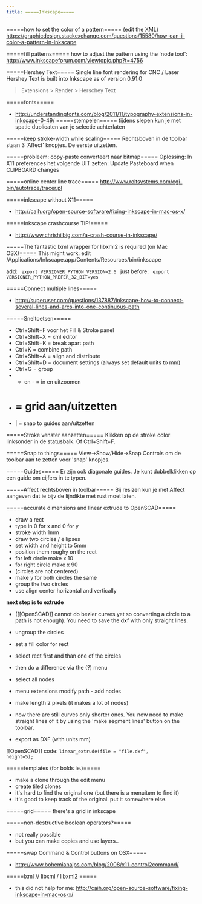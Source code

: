 ```yaml
---
title: =====Inkscape=====
---
```


=====how to set the color of a pattern=====
(edit the XML)
https://graphicdesign.stackexchange.com/questions/15580/how-can-i-color-a-pattern-in-inkscape

=====fill patterns=====
how to adjust the pattern using the 'node tool':
http://www.inkscapeforum.com/viewtopic.php?t=4756

=====Hershey Text=====
Single line font rendering for CNC / Laser
Hershey Text is built into Inkscape as of version 0.91.0
> Extensions > Render > Herschey Text

=====fonts=====
* http://understandingfonts.com/blog/2011/11/typography-extensions-in-inkscape-0-49/
=====stempelen=====
tijdens slepen kun je met spatie duplicaten van je selectie achterlaten

=====keep stroke-width while scaling=====
Rechtsboven in de toolbar staan 3 'Affect' knopjes. De eerste uitzetten.

=====probleem: copy-paste converteert naar bitmap=====
Oplossing: In X11 preferences het volgende UIT zetten:
  Update Pasteboard when CLIPBOARD changes

=====online center line trace=====
http://www.roitsystems.com/cgi-bin/autotrace/tracer.pl

=====inkscape without X11=====
* http://caih.org/open-source-software/fixing-inkscape-in-mac-os-x/

=====Inkscape crashcourse TIP!=====
* http://www.chrishilbig.com/a-crash-course-in-inkscape/

=====The fantastic lxml wrapper for libxml2 is required (on Mac OSX)=====
This might work:
edit /Applications/Inkscape.app/Contents/Resources/bin/inkscape

add:
<code>
export VERSIONER_PYTHON_VERSION=2.6
</code>
just before:
<code>
export VERSIONER_PYTHON_PREFER_32_BIT=yes
</code>

=====Connect multiple lines=====
* http://superuser.com/questions/137887/inkscape-how-to-connect-several-lines-and-arcs-into-one-continuous-path

=====Sneltoetsen=====
  * Ctrl+Shift+F voor het Fill & Stroke panel
  * Ctrl+Shift+X = xml editor
  * Ctrl+Shift+K = break apart path
  * Ctrl+K = combine path
  * Ctrl+Shift+A = align and distribute
  * Ctrl+Shift+D = document settings (always set default units to mm)
  * Ctrl+G = group
  * + en - = in en uitzoomen
  * # = grid aan/uitzetten
  * | = snap to guides aan/uitzetten

=====Stroke venster aanzetten=====
Klikken op de stroke color linksonder in de statusbalk. Of Ctrl+Shift+F.

=====Snap to things=====
View->Show/Hide->Snap Controls om de toolbar aan te zetten voor 'snap' knopjes.

=====Guides=====
Er zijn ook diagonale guides. Je kunt dubbelklikken op een guide om cijfers in te typen.

=====Affect rechtsboven in toolbar=====
Bij resizen kun je met Affect aangeven dat ie bijv de lijndikte met rust moet laten.

=====accurate dimensions and linear extrude to OpenSCAD=====
* draw a rect
* type in 0 for x and 0 for y
* stroke width 1mm
* draw two circles / ellipses
* set width and height to 5mm
* position them roughy on the rect
* for left circle make x 10
* for right circle make x 90
* (circles are not centered)
* make y for both circles the same
* group the two circles
* use align center horizontal and vertically

**next step is to extrude**
* ([[OpenSCAD]] cannot do bezier curves yet so converting a circle to a path is not enough). You need to save the dxf with only straight lines.

* ungroup the circles
* set a fill color for rect
* select rect first and than one of the circles
* then do a difference via the (?) menu
* select all nodes 
* menu extensions modify path - add nodes
* make length 2 pixels (it makes a lot of nodes)
* now there are still curves only shorter ones. You now need to make straight lines of it by using the 'make segment lines' button on the toolbar.
* export as DXF (with units mm)

[[OpenSCAD]] code:
<code>linear_extrude(file = "file.dxf", height=5);</code>

=====templates (for bolds ie.)=====
* make a clone through the edit menu
* create tiled clones
* it's hard to find the original one (but there is a menuitem to find it)
* it's good to keep track of the original. put it somewhere else.

=====grid=====
there's a grid in inkscape

=====non-destructive boolean operators?=====
* not really possible
* but you can make copies and use layers..

=====swap Command & Control buttons on OSX=====
* http://www.bohemianalps.com/blog/2008/x11-control2command/

=====lxml // libxml / libxml2 =====
* this did not help for me: http://caih.org/open-source-software/fixing-inkscape-in-mac-os-x/
